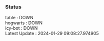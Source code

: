 ### Status


table : DOWN  
hogwarts : DOWN  
icy-bot : DOWN  
Latest Update : 2024-01-29 09:08:27.974905
